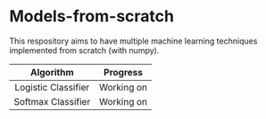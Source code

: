# Models-from-scratch
This respository aims to have multiple machine learning techniques implemented from scratch (with numpy).

|      Algorithm      |     Progress    |
| :-----------------: |:---------------:|
| Logistic Classifier |    Working on   | 
| Softmax Classifier  |    Working on   |
